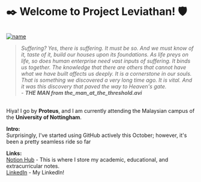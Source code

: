 # ✒️ Welcome to Project Leviathan! 🛡

## 
[![name](https://github.com/user-attachments/assets/ba19c9f9-94ca-4b74-abde-c049078bd1d1)](https://www.reddit.com/r/SCPDeclassified/comments/6s5at6/scp001_kalinin_past_and_future_part_9_the_man_at/)
<br>
> *Suffering? Yes, there is suffering. It must be so. And we must know of it, taste of it, build our houses upon its foundations. As life preys on life, so does human enterprise need vast inputs of suffering. It binds us together. The knowledge that there are others that cannot have what we have built affects us deeply. It is a cornerstone in our souls. That is something we discovered a very long time ago. It is vital. And it was this discovery that paved the way to Heaven's gate.* <br> - ***THE MAN from the_man_at_the_threshold.avi***

<br>Hiya! I go by **Proteus**, and I am currently attending the Malaysian campus of the **University of Nottingham**. <br>

**Intro:** <br>
Surprisingly, I've started using GitHub actively this October; however, it's been a pretty seamless ride so far

**Links:** <br>
[Notion Hub](https://mahmoudsallam.notion.site/) - This is where I store my academic, educational, and extracurricular notes. <br>
[LinkedIn](https://www.linkedin.com/in/mahmoud-ysallam/) - My LinkedIn! <br>
<!--
**Adlactor/Adlactor** is a ✨ _special_ ✨ repository because its `README.md` (this file) appears on your GitHub profile.

Here are some ideas to get you started:

- 🔭 I’m currently working on ...
- 🌱 I’m currently learning ...
- 👯 I’m looking to collaborate on ...
- 🤔 I’m looking for help with ...
- 💬 Ask me about ...
- 📫 How to reach me: ...
- 😄 Pronouns: ...
- ⚡ Fun fact: ...
-->
